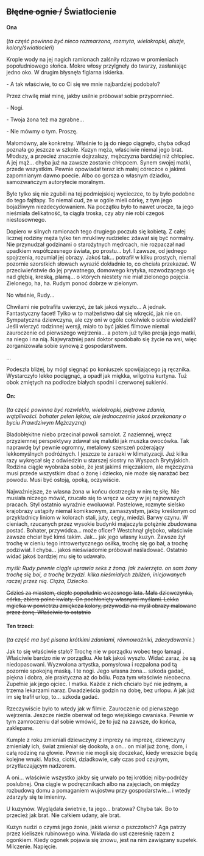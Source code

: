 ## ~~Błędne ognie /~~ Światłocienie

#### Ona

(_ta część powinna być nieco rozmarzona, rozmyta, wielokropki, aluzje, kolory/światłocień_)

Krople wody na jej nagich ramionach zalśniły rdzawo w promieniach popołudniowego słońca. Mokre włosy przylgneły do twarzy, zasłaniając jedno oko. W drugim błysnęła figlarna iskierka.

\- A tak właściwie, to co Ci się we mnie najbardziej podobało?  

Przez chwilę miał minę, jakby usilnie próbował sobie przypomnieć.

\- Nogi.

\- Twoja żona też ma zgrabne...

\- Nie mówmy o tym. Proszę.

Małomówny, ale konkretny. Właśnie to ją do niego ciągnęło, chyba odkąd poznała go jeszcze w szkole. Kuzyn męża, właściwie niemal jego brat. Młodszy, a przecież znacznie dojrzalszy, mężczyzna bardziej niż chłopiec. A jej mąż... chyba już na zawsze zostanie chłopcem. Synem swojej matki, przede wszystkim. Pewnie opowiadał teraz ich małej córeczce o jakimś zapomnianym dawno poecie. Albo co gorsza o własnym dziadku, samozwańczym autorytecie moralnym. 

Byle tylko się nie zgubili na tej podmiejskiej wycieczce, to by było podobne do tego fajtłapy. To niemal cud, że w ogóle mieli córkę, z tym jego bojaźliwym niezdecydowaniem. Na początku było to nawet urocze, ta jego nieśmiała delikatność, ta ciągła troska, czy aby nie robi czegoś niestosownego. 

Dopiero w silnych ramionach tego drugiego poczuła się kobietą. Z całej licznej rodziny męża tylko ten mrukliwy rudzielec zdawał się być normalny. Nie przynudzał godzinami o starożytnych mędrcach, nie rozpaczał nad upadkiem współczesnego świata, po prostu... był. I zawsze, od jednego spojrzenia, rozumiał jej obrazy. Jakoś tak... potrafił w kilku prostych, niemal pozornie szorstkich słowach wyrazić dokładnie to, co chciała przekazać. W przeciwieństwie do jej prywatnego, domowego krytyka, rozwodzącego się nad głębią, kreską, plamą... o których niestety nie miał zielonego pojęcia. Zielonego, ha, ha. Rudym ponoć dobrze w zielonym. 

No właśnie, Rudy... 

Chwilami nie potrafiła uwierzyć, że tak jakoś wyszło... A jednak. Fantastyczny facet! Tylko w to małżeństwo dał się wkręcić, jak nie on. Sympatyczna dziewczyna, ale czy oni w ogóle cokolwiek o sobie wiedzieli? Jeśli wierzyć rodzinnej wersji, miało to być jakieś filmowe niemal zauroczenie od pierwszego wejrzenia... a potem  już tylko presja jego matki, na niego i na nią. Najwyraźniej pani doktor spodobało się życie na wsi, więc zorganizowała sobie synową z gospodarstwem.

...

Podeszła bliżej, by mógł sięgnąć po koniuszek spowijającego ją ręcznika. Wystarczyło lekko pociągnąć, a opadł jak miękka, wilgotna kurtyna. Tuż obok zmiętych na podłodze białych spodni i czerwonej sukienki.

#### On: 

(_ta część powinna być rozwlekła, wielokropki, piętrowe zdania, wątpliwości. bohater pełen lęków, ale jednocześnie jakoś przekonany o byciu Prawdziwym Mężczyzną_)

Bladobłękitne niebo przecinał powoli samolot. Z naziemnej, wręcz przyziemnej perspektywy zdawał się malutki jak muszka owocówka. Tak naprawdę był pewnie ogromny, metalowy szerszeń pożerający lekkomyślnych podróżnych. I jeszcze te zarazki w klimatyzacji. Już kilka razy wykręcał się z odwiedzin u starszej siostry na Wyspach Brytyjskich. Rodzina ciągle wyobraża sobie, że jest jakimś mięczakiem, ale mężczyzna musi przede wszystkim dbać o żonę i dziecko, nie może się narażać bez powodu. Musi być ostoją, opoką, oczywiście. 

Najważniejsze, że własna żona w końcu dostrzegła w nim tę siłę. Nie musiała niczego mówić, rzucało się to wręcz w oczy w jej najnowszych pracach. Styl ostatnio wyraźnie ewoluował. Pastelowe, rozmyte sielsko krajobrazy ustąpiły niemal komiksowym, zamaszystym, jakby kreślonym od przykładnicy liniom w kolorach stali, juty, cegły, miedzi. Barwy czynu. W cieniach, rzucanych przez wysokie budynki majaczyła potężnie zbudowana postać. Bohater, przywódca... może oficer? Westchnął głęboko, właściwie zawsze chciał być kimś takim. Jak... jak jego własny kuzyn. Zawsze żył trochę w cieniu tego introwertycznego osiłka, trochę się go bał, a trochę podziwiał. I chyba... jakoś nieświadomie próbował naśladować. Ostatnio widać jakoś bardziej mu się to udawało. 

_myśli: Rudy pewnie ciągle uprawia seks z żoną. jak zwierzęta. on sam żony trochę się boi, a trochę brzydzi. kilka nieśmiałych zbliżeń, inicjowanych raczej przez nią. Ciąża, Dziecko._


~~Gdzieś za miastem, ciepłe popołudnie wczesnego lata. Mała dziewczynka, córka, zbiera polne kwiaty. On pochłonięty własnymi myślami. Lekka mgiełka w powietrzu zmiękcza kolory, przywodzi na myśl obrazy malowane przez żonę. Właściwie to ostatnio~~ 



#### Ten trzeci:

(_ta część ma być pisana krótkimi zdaniami, równoważniki, zdecydowanie._)

Jak to się właściwie stało? Trochę nie w porządku wobec tego łamagi . Właściwie bardzo nie w porządku. Ale tak jakoś wyszło. Widać zaraz, że są niedopasowani. Wyzwolona artystka, pomysłowa i rozpalona pod tą pozornie spokojną maską. I te nogi. Jego własna żona... szkoda gadać, piękna i dobra, ale praktyczna aż do bólu. Poza tym właściwie nieobecna. Zupełnie jak jego ojciec. I matka. Każde z nich chciało być nie jednym, a trzema lekarzami naraz. Dwadzieścia godzin na dobę, bez urlopu. A jak już im się trafił urlop, to... szkoda gadać. 

Rzeczywiście było to wtedy jak w filmie. Zauroczenie od pierwszego wejrzenia. Jeszcze nieźle oberwał od tego wiejskiego cwaniaka. Pewnie w tym zamroczeniu dał sobie wmówić, że to już na zawsze, do końca, zaklepane. 

Kumple z roku zmieniali dziewczyny z imprezy na imprezę, dziewczyny zmieniały ich, świat zmieniał się dookoła, a on... on miał już żonę, dom, i całą rodzinę na głowie. Pewnie nie mogli się doczekać, kiedy wreszcie będą kolejne wnuki. Matka, ciotki, dziadkowie, cały czas pod czujnym, przytłaczającym nadzorem. 

A oni... właściwie wszystko jakby się urwało po tej krótkiej niby-podróży poslubnej. Ona ciągle w podręcznikach albo na zajęciach, on między rozbudową domu a pomaganiem wujostwu przy gospodarstwie... i wtedy zdarzyły się te imieniny. 

U kuzynów. Wyglądała świetnie, ta jego... bratowa? Chyba tak. Bo to przecież jak brat. Nie całkiem udany, ale brat.

Kuzyn nudzi o czymś jego żonie, jakiś wiersz o pszczołach? Aga patrzy przez kieliszek rubinowego wina. Wkłada do ust czereśnię razem z ogonkiem. Kiedy ogonek pojawia się znowu, jest na nim zawiązany supełek. Milczenie. Napięcie.


